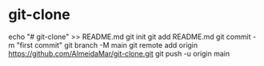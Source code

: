# git-clone
echo "# git-clone" >> README.md
git init
git add README.md
git commit -m "first commit"
git branch -M main
git remote add origin https://github.com/AlmeidaMar/git-clone.git
git push -u origin main
